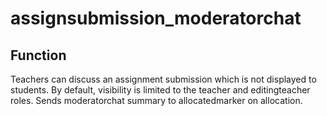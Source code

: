 # assignsubmission_moderatorchat

## Function
Teachers can discuss an assignment submission which is not displayed to students.
By default, visibility is limited to the teacher and editingteacher roles.
Sends moderatorchat summary to allocatedmarker on allocation.
